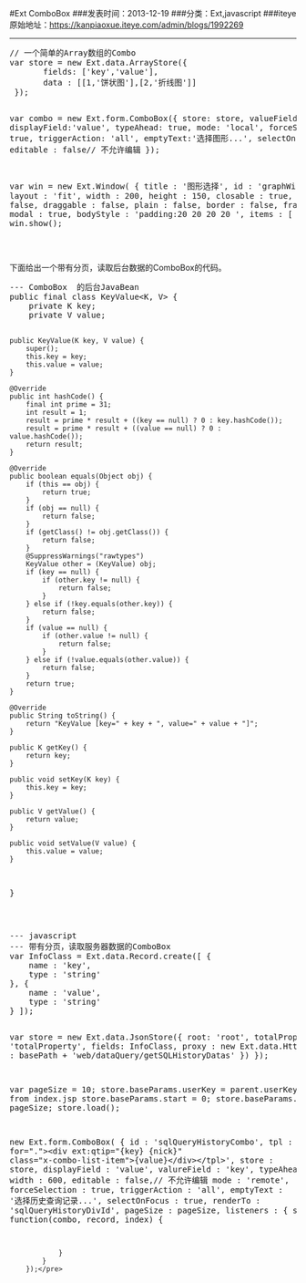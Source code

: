 #Ext ComboBox
###发表时间：2013-12-19
###分类：Ext,javascript
###iteye原始地址：<a href="https://kanpiaoxue.iteye.com/admin/blogs/1992269" target="_blank">https://kanpiaoxue.iteye.com/admin/blogs/1992269</a>

---

<div class="iteye-blog-content-contain" style="font-size: 14px;"> 
 <pre name="code" class="java">// 一个简单的Array数组的Combo
var store = new Ext.data.ArrayStore({
       fields: ['key','value'],
       data : [[1,'饼状图'],[2,'折线图']]
 });
 
var combo = new Ext.form.ComboBox({
       store: store,
       valueField:'key',
       displayField:'value',
       typeAhead: true,
       mode: 'local',
       forceSelection: true,
       triggerAction: 'all',
       emptyText:'选择图形...',
       selectOnFocus:true,
       editable : false// 不允许编辑
});
   
var win = new Ext.Window(
		{
			title : '图形选择', 
			id : 'graphWindow',
			layout : 'fit',
			width : 200,
			height : 150,
			closable : true,
			resizable : false,
			draggable : false,
			plain : false,
			border : false,
			frame : true,
			modal : true,
			bodyStyle : 'padding:20 20 20 20 ',
			items : [ combo]
		});
win.show();</pre> 
 <p>&nbsp;</p> 
 <p>下面给出一个带有分页，读取后台数据的ComboBox的代码。</p> 
 <pre name="code" class="java">--- ComboBox  的后台JavaBean
public final class KeyValue&lt;K, V&gt; {
	private K key;
	private V value;

	public KeyValue(K key, V value) {
		super();
		this.key = key;
		this.value = value;
	}

	@Override
	public int hashCode() {
		final int prime = 31;
		int result = 1;
		result = prime * result + ((key == null) ? 0 : key.hashCode());
		result = prime * result + ((value == null) ? 0 : value.hashCode());
		return result;
	}

	@Override
	public boolean equals(Object obj) {
		if (this == obj) {
			return true;
		}
		if (obj == null) {
			return false;
		}
		if (getClass() != obj.getClass()) {
			return false;
		}
		@SuppressWarnings("rawtypes")
		KeyValue other = (KeyValue) obj;
		if (key == null) {
			if (other.key != null) {
				return false;
			}
		} else if (!key.equals(other.key)) {
			return false;
		}
		if (value == null) {
			if (other.value != null) {
				return false;
			}
		} else if (!value.equals(other.value)) {
			return false;
		}
		return true;
	}

	@Override
	public String toString() {
		return "KeyValue [key=" + key + ", value=" + value + "]";
	}

	public K getKey() {
		return key;
	}

	public void setKey(K key) {
		this.key = key;
	}

	public V getValue() {
		return value;
	}

	public void setValue(V value) {
		this.value = value;
	}

}</pre> 
 <p>&nbsp;</p> 
 <pre name="code" class="java">--- javascript 
--- 带有分页，读取服务器数据的ComboBox
var InfoClass = Ext.data.Record.create([ {
	name : 'key',
	type : 'string'
}, {
	name : 'value',
	type : 'string'
} ]);

var store = new Ext.data.JsonStore({
       root: 'root',
       totalProperty: 'totalProperty',
       fields: InfoClass,
       proxy : new Ext.data.HttpProxy({
       	url : basePath + 'web/dataQuery/getSQLHistoryDatas'
	})
   });

var pageSize = 10;
store.baseParams.userKey = parent.userKey;// come from index.jsp
store.baseParams.start = 0;
store.baseParams.limit = pageSize;
store.load();

new Ext.form.ComboBox(
		{
			id : 'sqlQueryHistoryCombo',
			tpl : '&lt;tpl for="."&gt;&lt;div ext:qtip="{key} {nick}" class="x-combo-list-item"&gt;{value}&lt;/div&gt;&lt;/tpl&gt;',
			store : store,
			displayField : 'value',
			valureField : 'key',
			typeAhead : true,
			width : 600,
			editable : false,// 不允许编辑
			mode : 'remote',
			forceSelection : true,
			triggerAction : 'all',
			emptyText : '选择历史查询记录...',
			selectOnFocus : true,
			renderTo : 'sqlQueryHistoryDivId',
			pageSize : pageSize,
			listeners : {
				select : function(combo, record, index) {
					
				}
			}
		});</pre> 
 <p>&nbsp;</p> 
</div>